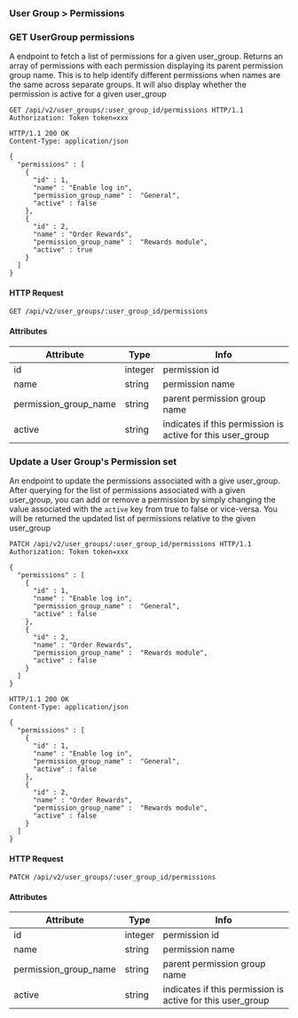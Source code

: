 ### User Group > Permissions

### GET UserGroup permissions

A endpoint to fetch a list of permissions for a given user_group. Returns
an array of permissions with each permission displaying its parent permission
group name. This is to help identify different permissions when names are
the same across separate groups. It will also display whether the permission is
active for a given user_group

``` http
GET /api/v2/user_groups/:user_group_id/permissions HTTP/1.1
Authorization: Token token=xxx
```

``` http
HTTP/1.1 200 OK
Content-Type: application/json

{
  "permissions" : [
    {
      "id" : 1,
      "name" : "Enable log in",
      "permission_group_name" :  "General",
      "active" : false
    },
    {
      "id" : 2,
      "name" : "Order Rewards",
      "permission_group_name" :  "Rewards module",
      "active" : true
    }
  ]
}
```

#### HTTP Request

`GET /api/v2/user_groups/:user_group_id/permissions`

#### Attributes

Attribute | Type | Info
--------- | ---- | ----
id | integer | permission id
name | string | permission name
permission\_group\_name | string | parent permission group name
active | string | indicates if this permission is active for this user_group


### Update a User Group's Permission set

An endpoint to update the permissions associated with a give user_group. After querying
for the list of permissions associated with a given user_group, you can add or remove
a permission by simply changing the value associated with the `active` key from true
to false or vice-versa. You will be returned the updated list of permissions relative
to the given user_group

``` http
PATCH /api/v2/user_groups/:user_group_id/permissions HTTP/1.1
Authorization: Token token=xxx

{
  "permissions" : [
    {
      "id" : 1,
      "name" : "Enable log in",
      "permission_group_name" :  "General",
      "active" : false
    },
    {
      "id" : 2,
      "name" : "Order Rewards",
      "permission_group_name" :  "Rewards module",
      "active" : false
    }
  ]
}
```

``` http
HTTP/1.1 200 OK
Content-Type: application/json

{
  "permissions" : [
    {
      "id" : 1,
      "name" : "Enable log in",
      "permission_group_name" :  "General",
      "active" : false
    },
    {
      "id" : 2,
      "name" : "Order Rewards",
      "permission_group_name" :  "Rewards module",
      "active" : false
    }
  ]
}
```

#### HTTP Request

`PATCH /api/v2/user_groups/:user_group_id/permissions`

#### Attributes

Attribute | Type | Info
--------- | ---- | ----
id | integer | permission id
name | string | permission name
permission\_group\_name | string | parent permission group name
active | string | indicates if this permission is active for this user_group
